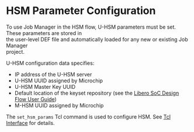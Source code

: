 # HSM Parameter Configuration

To use Job Manager in the HSM flow, U-HSM parameters must be set. These parameters are stored in<br /> the user-level DEF file and automatically loaded for any new or existing Job Manager<br /> project.

U-HSM configuration data specifies:

-   IP address of the U-HSM server
-   U-HSM UUID assigned by Microchip
-   U-HSM Master Key UUID
-   Default location of the keyset repository \(see the [Libero SoC Design Flow User Guide](http://coredocs.s3.amazonaws.com/Libero/2025_1/Tool/libero_ecf_ug.pdf)\)
-   M-HSM UUID assigned by Microchip

The `set_hsm_params` Tcl command is used to configure HSM. See [Tcl Interface](GUID-FD8753E1-1846-4C6B-83DC-B3A5FBD3ACFB.md#) for details.

